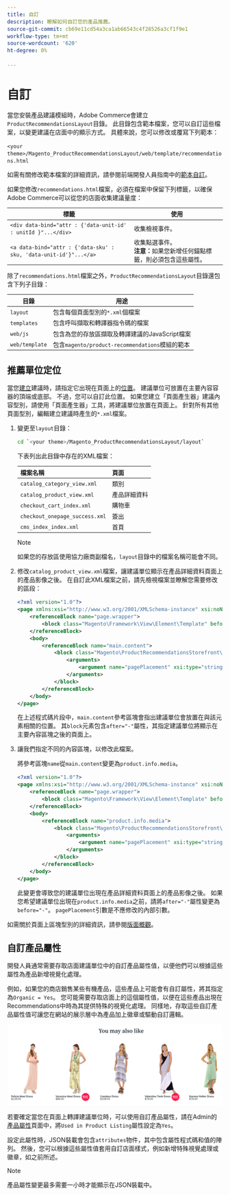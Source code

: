 ```yaml
---
title: 自訂
description: 瞭解如何自訂您的產品推薦。
source-git-commit: cb69e11cd54a3ca1ab66543c4f28526a3cf1f9e1
workflow-type: tm+mt
source-wordcount: '620'
ht-degree: 0%

---
```


# 自訂

當您安裝產品建議模組時，Adobe Commerce會建立`ProductRecommendationsLayout`目錄。 此目錄包含範本檔案，您可以自訂這些檔案，以變更建議在店面中的顯示方式。 具體來說，您可以修改或覆寫下列範本：

`<your theme>/Magento_ProductRecommendationsLayout/web/template/recommendations.html`

如需有關修改範本檔案的詳細資訊，請參閱前端開發人員指南中的[範本自訂](https://developer.adobe.com/commerce/frontend-core/guide/templates/walkthrough/)。

如果您修改`recommendations.html`檔案，必須在檔案中保留下列標籤，以確保Adobe Commerce可以從您的店面收集建議量度：

| 標籤 | 使用 |
|---|---|
| `<div data-bind="attr : {'data-unit-id' : unitId }"...</div>` | 收集檢視事件。 |
| `<a data-bind="attr : {'data-sku' : sku, 'data-unit-id'}"...</a>` | 收集點選事件。 <br/>**注意：**&#x200B;如果您新增任何錨點標籤，則必須包含這些屬性。 |

除了`recommendations.html`檔案之外，`ProductRecommendationsLayout`目錄還包含下列子目錄：

| 目錄 | 用途 |
|---|---|
| `layout` | 包含每個頁面型別的`*.xml`個檔案 |
| `templates` | 包含呼叫擷取和轉譯器指令碼的檔案 |
| `web/js` | 包含為您的存放區擷取及轉譯建議的JavaScript檔案 |
| `web/template` | 包含`magento/product-recommendations`模組的範本 |

## 推薦單位定位

當您[建立](create.md)建議時，請指定它出現在頁面上的[位置](placement.md)。 建議單位可放置在主要內容容器的頂端或底部。 不過，您可以自訂此位置。 如果您建立「頁面產生器」建議內容型別，請使用「頁面產生器」工具，將建議單位放置在頁面上。 針對所有其他頁面型別，編輯建立建議時產生的`*.xml`檔案。

1. 變更至`layout`目錄：

   ```bash
   cd `<your theme>/Magento_ProductRecommendationsLayout/layout`
   ```

   下表列出此目錄中存在的XML檔案：

   | 檔案名稱 | 頁面 |
   |---|---|
   | `catalog_category_view.xml` | 類別 |
   | `catalog_product_view.xml` | 產品詳細資料 |
   | `checkout_cart_index.xml` | 購物車 |
   | `checkout_onepage_success.xml` | 簽出 |
   | `cms_index_index.xml` | 首頁 |

   >[!NOTE]
   >
   >如果您的存放區使用協力廠商副檔名，`layout`目錄中的檔案名稱可能會不同。

1. 修改`catalog_product_view.xml`檔案，讓建議單位顯示在產品詳細資料頁面上的產品影像之後。 在自訂此XML檔案之前，請先檢視檔案並瞭解您需要修改的區段：

   ```xml
   <?xml version="1.0"?>
   <page xmlns:xsi="http://www.w3.org/2001/XMLSchema-instance" xsi:noNamespaceSchemaLocation="urn:magento:framework:View/Layout/etc/page_configuration.xsd">
       <referenceBlock name="page.wrapper">
           <block class="Magento\Framework\View\Element\Template" before="-" name="product_recommendations_fetcher" template="Magento_ProductRecommendationsStorefront::fetcher.phtml" />
       </referenceBlock>
       <body>
           <referenceBlock name="main.content">
               <block class="Magento\ProductRecommendationsStorefront\Block\Renderer" after="-" name="product_recommendations_product_below_content" template="Magento_ProductRecommendationsStorefront::renderer.phtml">
                   <arguments>
                       <argument name="pagePlacement" xsi:type="string">below-main-content</argument>
                   </arguments>
               </block>
           </referenceBlock>
       </body>
   </page>
   ```

   在上述程式碼片段中，`main.content`參考區塊會指出建議單位會放置在與該元素相關的位置。 其`block`元素包含`after="-"`屬性，其指定建議單位將顯示在主要內容區塊之後的頁面上。

1. 讓我們指定不同的內容區塊，以修改此檔案。

   將參考區塊`name`從`main.content`變更為`product.info.media`。

   ```xml
   <?xml version="1.0"?>
   <page xmlns:xsi="http://www.w3.org/2001/XMLSchema-instance" xsi:noNamespaceSchemaLocation="urn:magento:framework:View/Layout/etc/page_configuration.xsd">
       <referenceBlock name="page.wrapper">
           <block class="Magento\Framework\View\Element\Template" before="-" name="product_recommendations_fetcher" template="Magento_ProductRecommendationsStorefront::fetcher.phtml" />
       </referenceBlock>
       <body>
           <referenceBlock name="product.info.media">
               <block class="Magento\ProductRecommendationsStorefront\Block\Renderer" after="-" name="product_recommendations_product_below_content" template="Magento_ProductRecommendationsStorefront::renderer.phtml">
                   <arguments>
                       <argument name="pagePlacement" xsi:type="string">below-main-content</argument>
                   </arguments>
               </block>
           </referenceBlock>
       </body>
   </page>
   ```

   此變更會導致您的建議單位出現在產品詳細資料頁面上的產品影像之後。 如果您希望建議單位出現在`product.info.media`之前，請將`after="-"`屬性變更為`before="-"`。 `pagePlacement`引數是不應修改的內部引數。

如需關於頁面上區塊型別的詳細資訊，請參閱[版面概觀](https://developer.adobe.com/commerce/frontend-core/guide/layouts/)。

## 自訂產品屬性

開發人員通常需要存取店面建議單位中的自訂產品屬性值，以便他們可以根據這些屬性為產品新增視覺化處理。

例如，如果您的商店銷售某些有機產品，這些產品上可能會有自訂屬性，將其指定為`Organic = Yes`。 您可能需要存取店面上的這個屬性值，以便在這些產品出現在Recommendations中時為其提供特殊的視覺化處理。 同樣地，存取這些自訂產品屬性值可讓您在網站的展示層中為產品加上徽章或驅動自訂邏輯。

![新增徽章](assets/unit-custom.png)

若要確定當您在頁面上轉譯建議單位時，可以使用自訂產品屬性，請在Admin的[產品屬性](https://experienceleague.adobe.com/docs/commerce-admin/catalog/product-attributes/create/attribute-product-create.html)頁面中，將`Used in Product Listing`屬性設定為`Yes`。

設定此屬性時，JSON裝載會包含`attributes`物件，其中包含屬性程式碼和值的陣列。 然後，您可以根據這些屬性值套用自訂店面樣式，例如新增特殊視覺處理或徽章，如之前所述。

>[!NOTE]
>
>產品屬性變更最多需要一小時才能顯示在JSON裝載中。
